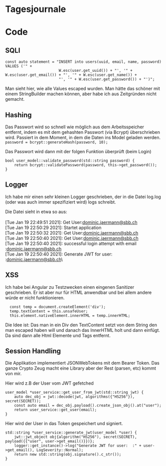 # Tagesjournale

# Code 


## SQLI

    const auto statement = "INSERT into users(uuid, email, name, password) VALUES ('" +
                            W.esc(user.get_uuid()) + "', '" + W.esc(user.get_email()) + "', '" + W.esc(user.get_name()) +
                            "', '" + W.esc(user.get_password()) + "')";
 
Man sieht hier, wie alle Values escaped wurden. Man hätte das schöner mit einem StringBuilder machen können, aber habe ich aus Zeitgründen nicht gemacht.

## Hashing

Das Passwort wird so schnell wie möglich aus dem Arbeitsspeicher entfernt, indem es mit dem gehashten Passwort (via Bcrypt) überschrieben wird. Passiert in dem Moment, in dem die Daten ins Model geladen werden.
`password = bcrypt::generateHash(password, 10);`
                            
Das Passwort wird dann mit der folgen Funktion überprüft (beim Login)


    bool user_model::validate_password(std::string password) {
        return bcrypt::validatePassword(password, this->get_password());
    }


## Logger

Ich habe mir einen sehr kleinen Logger geschrieben, der in die Datei log.log (oder was auch immer spezifiziert wird) logs schreibt.

Die Datei sieht in etwa so aus:\
\
[Tue Jan 19 22:49:51 2021]: Get User:dominic.jaermann@sbb.ch\
[Tue Jan 19 22:50:29 2021]: Startet application\
[Tue Jan 19 22:50:32 2021]: Get User:dominic.jaermann@sbb.ch\
[Tue Jan 19 22:50:40 2021]: Get User:dominic.jaermann@sbb.ch\
[Tue Jan 19 22:50:40 2021]: successful login attempt with email  :dominic.jaermann@sbb.ch\
[Tue Jan 19 22:50:40 2021]: Generate JWT for user:  :dominic.jaermann@sbb.ch\

## XSS

Ich habe bei Angular zu Testzwecken einen eingenen Sanitizer geschrieben. Er ist aber nur für HTML anwendbar und bei allem andere würde er nicht funktionieren.


      const temp = document.createElement('div');
      temp.textContent = this.unsafeUser;
      this.element.nativeElement.innerHTML = temp.innerHTML;


Die Idee ist: Das man in ein Div den TextContent setzt von dem String den man escaped haben will und danach das InnerHTML holt und dann einfügt. Da sind dann alle Html Elemente und Tags entfernt.

## Session Handling

Die Applikation implementiert JSONWebTokens mit dem Bearer Token. Das ganze Crypto Zeug macht eine Library aber der Rest (parsen, etc) kommt von mir.

Hier wird z.B der User vom JWT gefetched

    user_model *user_service::get_user_from_jwt(std::string jwt) {
        auto dec_obj = jwt::decode(jwt, algorithms({"HS256"}), secret(SECRET));
        const auto email = dec_obj.payload().create_json_obj().at("user");
        return user_service::get_user(email);
    }

Hier wird der User in das Token gespeichert und signiert.

    std::string *user_service::generate_jwt(user_model *user) {
        jwt::jwt_object obj{algorithm("HS256"), secret(SECRET), payload({{"user", user->get_email()}})};
        logger::get_instance()->log("Generate JWT for user:  :" + user->get_email(), LogSeverity::Normal);
        return new std::string(obj.signature().c_str());
    }
    